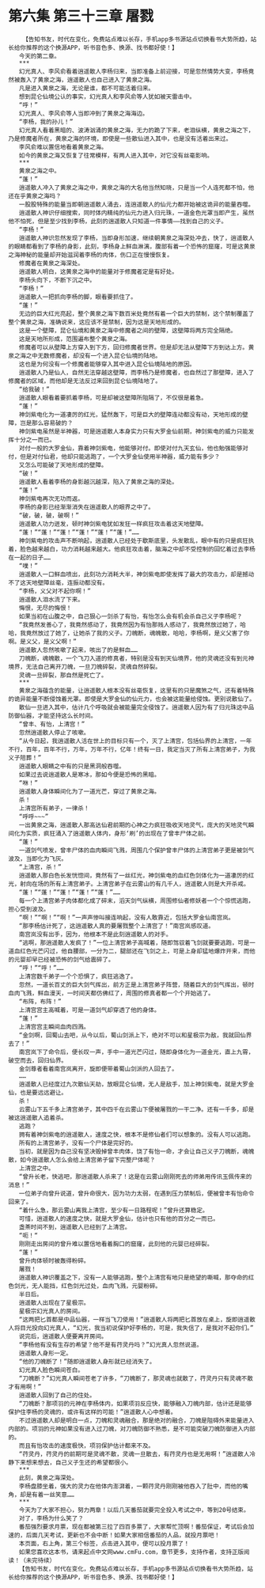 # 第六集 第三十三章 屠戮
        【告知书友，时代在变化，免费站点难以长存，手机app多书源站点切换看书大势所趋，站长给你推荐的这个换源APP，听书音色多、换源、找书都好使！】
       今天的第二章。
       ***
       幻光真人、李风俞看着逍遥散人李杨归来，当即准备上前迎接，可是忽然情势大变，李杨竟然被轰入了黄泉之海，逍遥散人也自己进入了黄泉之海。
       凡是进入黄泉之海，无论是谁，都不可能活着归来。
       想到昆仑仙境公认的事实，幻光真人和李风俞等人犹如被天雷击中。
       “呼！”
       幻光真人、李风俞等人当即冲到了黄泉之海海边。
       “李杨，我的孙儿！”
       幻光真人看着黑暗的、波涛汹涌的黄泉之海，无力的跪了下来，老泪纵横，黄泉之海之下，乃是修魔者所在，黄泉之海的环境，即使是一些散仙进入其中，也是没有活着出来过。
       李风俞难以置信地看着黄泉之海。
       如今的黄泉之海又恢复了往常模样，有两人进入其中，对它没有丝毫影响。
       ***
       黄泉之海之中。
       “蓬！”
       逍遥散人冲入了黄泉之海之中，黄泉之海的大名他当然知晓，只是当一个人连死都不怕，他还在乎黄泉之海吗？
       一股股特殊的能量当即朝逍遥散人涌去，连逍遥散人的仙元力都开始被这诡异的能量吞噬。
       逍遥散人神识仔细搜索，同时体内精纯的仙元力进入归元珠，一道金色光罩当即产生，虽然他不怕死，但是至少找到李杨，此刻的逍遥散人只知道一件事情——找到自己的义子。
       “李杨！”
       逍遥散人神识忽然发现了李杨，当即身形加速，继续朝黄泉之海深处冲去，快了，逍遥散人的眼睛都看到了李杨的身影，此刻，李杨身上鲜血淋漓，腹部有着一个恐怖的窟窿，可是这黄泉之海神秘的能量却开始滋润着李杨的肉体，伤口正在慢慢恢复。
       修魔者在黄泉之海深处。
       逍遥散人明白，这黄泉之海中的能量对于修魔者定是有好处。
       李杨头向下，不断下沉之中。
       “李杨！”
       逍遥散人一把抓向李杨的脚，眼看要抓住了。
       “蓬！”
       无边的巨大红光亮起，整个黄泉之海下数百米处竟然有着一个巨大的禁制，这个禁制覆盖了整个黄泉之海，准确说来，这应该不是禁制，因为这是天地形成的。
       这是一个壁障，昆仑仙境和黄泉之海中修魔者之间的壁障，这壁障将两方完全隔绝。
       这是天地所形成，范围遍布整个黄泉之海。
       修魔者可以从壁障上方穿入到下方，回归修魔者世界。但是却无法从壁障下方到达上方。黄泉之海之中无数修魔者，却没有一个进入昆仑仙境的陆地。
       这也是为何没有一个修魔者能够穿入其中进入昆仑仙境陆地的原因。
       逍遥散人乃是仙人，自然无法穿越这壁障，而李杨乃是修魔者，也自然过了那壁障，进入了修魔者的区域，而他却是无法反过来回到昆仑仙境陆地了。
       “给我破！”
       逍遥散人眼看着要抓着李杨，可是却被这壁障所阻隔了，不仅很是着急。
       “蓬！”
       神剑紫电化为一道凄厉的红光，猛然轰下，可是巨大的壁障连动都没有动，天地形成的壁障，岂是那么容易破的？
       神剑紫电虽然是半神器，可是逍遥散人本身实力只有大罗金仙前期，神剑紫电的威力只能发挥十分之一而已。
       对付一般的大罗金仙，靠着神剑紫电，他能够对付。即使对付九天玄仙，他也勉强能够对付，但是对付仙君，他却只能逃跑了，一个大罗金仙使用半神器，威力能有多少？
       又怎么可能破了天地形成的壁障。
       “破！”
       逍遥散人看着李杨的身影越沉越深，陷入了黄泉之海的深处。
       “蓬！”
       神剑紫电再次无功而返。
       李杨的身影已经渐渐消失在逍遥散人的眼界之中了。
       “破，破，破，破啊！”
       逍遥散人功力迸发，顿时神剑紫电犹如发狂一样疯狂攻击着这天地壁障。
       “蓬！”“蓬！”“蓬！”“蓬！”“蓬！”“蓬！”……
       神剑紫电的攻击声不断响起，逍遥散人已经处于歇斯底里，头发散乱，眼中有的只是疯狂执着，脸色越来越白，功力消耗越来越大。他疯狂攻击着，脑海之中却不受控制的回忆着过去李杨在一起的日子……
       “噗！”
       逍遥散人一口鲜血喷出，此刻功力消耗大半，神剑紫电即使发挥了最大的攻击力，却是撼动不了这天地壁障丝毫，连振动都没有。
       “李杨，义父对不起你啊！”
       逍遥散人泪水流了下来。
       悔恨，无尽的悔恨！
       如果当初在山腹之中，自己狠心一剑杀了有怡，有怡怎么会有机会杀自己义子李杨呢？
       “我竟然发善心了，我竟然感动了，我竟然因为有怡那贱人感动了，我竟然放过她了，哈哈，我竟然放过了她了，让她杀了我的义子。刀魄断，魂魄散，哈哈，李杨啊，是义父害了你啊。是义父，是义父啊！”
       逍遥散人忽然咳嗽了起来，咳出了的是鲜血……
       刀魄断，魂魄散，一个飞刀入道的修真者，特别是没有到天仙境界，他的灵魂还没有到元神境界，无法自己离开刀魄，一旦刀魄碎裂，灵魂自然碎裂。
       灵魂一旦碎裂，那自然是死亡了。
       ***
       黄泉之海蕴含的能量，让逍遥散人根本没有丝毫恢复，这里有的只是魔煞之气，还有着特殊的诡异能量不断侵蚀着光罩。即使是大罗金仙的仙元力，也会被这能量给侵蚀。更别说散仙了。
       散仙一旦进入其中，估计几个呼吸就会被能量完全侵蚀了。逍遥散人因为有了归元珠这中品防御仙器，才能坚持这么长时间。
       “曾丰、有怡，上清宫！”
       忽然逍遥散人停止了咳嗽。
       “从今日起，我逍遥散人活在世上的目标只有一个，灭了上清宫，包括仙界的上清宫，一年不行，百年，百年不行，万年，万年不行，亿年！终有一日，我定当灭了所有上清宫弟子，为我义子陪葬！”
       逍遥散人眼睛之中有的只是黑洞般吞噬。
       如果过去说逍遥散人是寒冰，那如今便是恐怖的黑暗。
       “咻！”
       逍遥散人身体瞬间化为了一道光芒，穿过了黄泉之海。
       杀！
       上清宫所有弟子，一律杀！
       “呼呼~~~”
       一出黄泉之海，逍遥散人那高达仙君前期的心神之力疯狂吸收天地灵气，庞大的天地灵气瞬间化为实质，疯狂涌入了逍遥散人体内，身形‘刷’的出现在了曾丰尸体之前。
       “蓬！”
       一道剑气喷发，曾丰尸体的血肉瞬间飞溅，周围几个保护曾丰尸体的上清宫弟子更是被剑气波及，当即化为飞灰。
       “上清宫，杀！”
       逍遥散人那白色长发恍惚间，竟然有了一丝红光，神剑紫电的血红色剑体化为一道凄厉的红光，射向在场的所有上清宫弟子。上清宫弟子在云雾山的有几千人，逍遥散人则是大开杀戒。
       “蓬！”“蓬！”“蓬！”“蓬！”“蓬！”……
       每一个上清宫弟子肉体都化成了碎末，滔天剑气纵横，周围修仙者修妖者一个个惊慌逃跑，担心受到波及。
       “啊！”“啊！”“啊！”一声声惨叫接连响起，没有人敢靠近，包括大罗金仙南宫岚。
       “那李杨估计死了，这逍遥散人真的要屠戮整个上清宫了！”南宫岚感叹道。
       南宫岚没有出手，因为，他根本不是此刻逍遥散人的对手。
       “逃啊，那逍遥散人发疯了！”一位上清宫弟子高喊着，随即驾驭着飞剑就要要逃跑，可是一道血红色光芒闪过，他自腰部，一分为二，腿部还在飞剑之上，可是上身却猛地爆炸开来，而他的元婴却早已经被恐怖的剑气给震碎了。
       “呼！”“呼！”……
       上清宫数千弟子一个个恐惧了，疯狂逃逸了。
       忽然，一道长百丈的巨大剑气挥出，前方正是上清宫弟子阵营，随着巨大的剑气挥出，顿时血肉飞溅，鲜血漫天，一时间天都仿佛红了，周围的修真者都一个个开始逃了。
       “布阵，布阵！”
       上清宫宫主高喊着，可是一道剑气却穿透了他的身体。
       “蓬！”
       上清宫宫主瞬间血肉四溅。
       “金剑啊，回蜀山去吧，从今以后，蜀山剑派上下，绝对不可以和星极宗为敌，我就回仙界去了！”
       南宫岚下了命令后，便长叹一声，手中一道光芒闪过，随即身体化为一道金光，直上九霄，破空而去，回归仙界。
       金剑尊者看着南宫岚离开，旋即便带着蜀山剑派的人回去了。
       ……
       逍遥散人已经度过九次散仙天劫，放眼昆仑仙境，无人是敌手，加上神剑紫电，就是大罗金仙，也是要远远避让。
       杀！
       云雾山下五千多上清宫弟子，其中四千在云雾山下便被屠戮的一干二净。还有一千多，却是被这逍遥散人追着杀。
       逃跑？
       拥有着神剑紫电的逍遥散人，速度之快，根本不是修仙者们可以想象的。没有人可以逃跑。
       所有的上清宫弟子，没有一个尸体是完好的。
       当初，就是因为自己没有坚决毁掉曾丰肉体，饶了有怡一命，才会让自己义子刀魄断，魂魄散，如今逍遥散人怎么会给上清宫弟子留下完整尸体呢？
       上清宫之中。
       “曾升长老，快逃吧，那逍遥散人杀来了！这是在云雾山刚刚死去的师弟用传讯玉佩传来的消息！”
       一位弟子向曾升说道，曾升命很大，因为功力太弱，在遇到压力禁制后，便被曾丰有怡命令回来了。
       “着什么急，那云雾山离我上清宫，至少有一日路程呢！”曾升还算稳定。
       可惜，逍遥散人的速度之快，就是大罗金仙，估计也只有他的百分之一而已。
       盏茶时间不到，逍遥散人已经到了上清宫。
       “呃！“
       刚刚走出房间的曾升难以置信地看着胸口的窟窿，此刻他的元婴已经碎裂。
       “蓬！”
       曾升肉体顿时被轰得粉碎。
       屠戮！
       逍遥散人神识覆盖之下，没有一人能够逃跑，整个上清宫有地只是绝望的嘶喊，那夺命的红色剑光，无人能挡，红色剑光过处，血肉飞溅，元婴粉碎。
       半日后。
       逍遥散人出现在了星极宗。
       星极宗幻光真人的房间。
       “这两把匕首都是中品仙器，一样当飞刀使用！”逍遥散人将两把匕首放在桌上，旋即逍遥散人将目光投向幻光真人，“幻光，我当初说保护好李杨的，可是，我失信了，是我对不起你们。”
       说完后，逍遥散人便要离开房间。
       “李杨他有没有生存的希望？他不是有荇灵丹吗？”幻光真人忽然说道。
       逍遥散人身形一定。
       “他的刀魄断了！”随即逍遥散人身形就已经消失了。
       幻光真人脸色瞬间苍白。
       “刀魄断？”幻光真人瞬间苍老了许多，“刀魄断了，那灵魂也就散了，荇灵丹只有灵魂不散才有用啊！”
       逍遥散人回到了自己的住处。
       “刀魄断？那项羽的元神在李杨体内，如果项羽反应快，能够融入刀魄内部，估计还是能够保护住李杨的灵魂的，或许有这样的可能！”逍遥散人心中想着。
       不过逍遥散人却是明白一点，刀魄和灵魂融合，那是绝对的融合，刀魄是阻碍外来能量进入内部的。项羽的元神如果没有进入过刀魄，对刀魄防御不熟悉，是不可能突破刀魄防御进入内部的。
       而且有怡攻击的速度极快，项羽保护估计都来不及。
       “荇灵丹，荇灵丹的前期可是灵魂不散，灵魂一旦散去，有荇灵丹也是无用啊！”逍遥散人冷静下来想来想去，自己义子生还的希望都很小。
       ***
       此刻，黄泉之海深处。
       李杨盘膝坐着，强大的灵力在他体内澎湃着，一颗荇灵丹刚刚被他吞入了肚中，而他的嘴角，却是有着一丝笑意……
       ***
       今天为了大家不担心，努力两章！以后几天番茄就要完全投入考试之中，等到20号结束。
       对了，李杨为什么笑了？
       番茄强烈要求月票，现在都被第三拉了四百多票了，大家帮忙顶啊！番茄保证，考试后会加速的，后面几天考试，更新也不会中断！如果大家相信番茄的人品，就投月票吧！
       本页面，右上角，第三个标签，点击进入其中，便可以投月票了！
       如果您喜欢这本书，请来起点中文网www.cmFu.com，章节更多，支持作者，支持正版阅读！（未完待续）
       【告知书友，时代在变化，免费站点难以长存，手机app多书源站点切换看书大势所趋，站长给你推荐的这个换源APP，听书音色多、换源、找书都好使！】